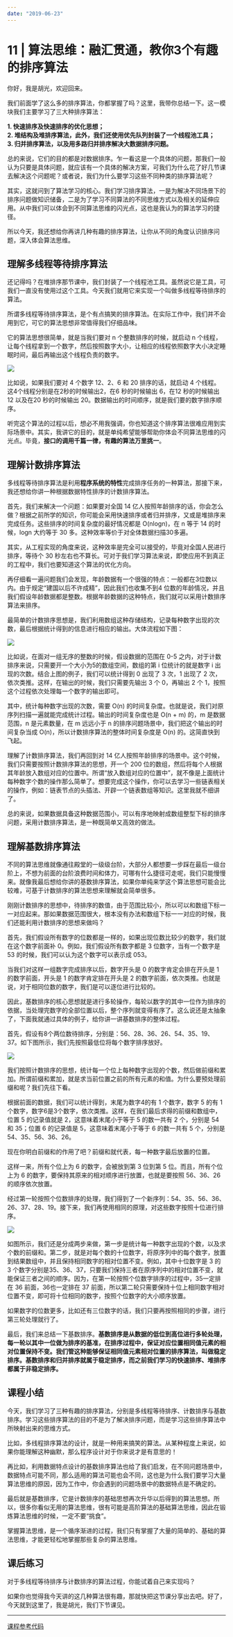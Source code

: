 ```yaml
---
date: "2019-06-23"
---  
```

      
# 11 | 算法思维：融汇贯通，教你3个有趣的排序算法
你好，我是胡光，欢迎回来。

我们前面学了这么多的排序算法，你都掌握了吗？这里，我带你总结一下。这一模块我们主要学习了三大种排序算法：

**1\. 快速排序及快速排序的优化思想；  
2\. 堆结构及堆排序算法，此外，我们还使用优先队列封装了一个线程池工具；  
3\. 归并排序算法，以及用多路归并排序解决大数据排序问题。**

总的来说，它们的目的都是对数据排序。乍一看这是一个具体的问题，那我们一般认为只要是具体问题，就应该有一个具体的解决方案，可我们为什么花了好几节课去解决这个问题呢？或者说，我们为什么要学习这些不同种类的排序算法呢？

其实，这就问到了算法学习的核心。我们学习排序算法，一是为解决不同场景下的排序问题做知识储备，二是为了学习不同算法的不同思维方式以及相关的延伸应用。从中我们可以体会到不同算法思维的闪光点，这也是我认为的算法学习的捷径。

所以今天，我还想给你再讲几种有趣的排序算法，让你从不同的角度认识排序问题，深入体会算法思维。

## 理解多线程等待排序算法

还记得吗？在堆排序那节课中，我们封装了一个线程池工具。虽然说它是工具，可我们一直没有使用过这个工具。今天我们就用它来实现一个叫做多线程等待排序的算法。

所谓多线程等待排序算法，是个有点搞笑的排序算法。在实际工作中，我们并不会用到它，可它的算法思想非常值得我们仔细品味。

它的算法思想很简单，就是当我们要对 n 个整数排序的时候，就启动 n 个线程，让每个线程拿到一个数字，然后按照数字大小，让相应的线程依照数字大小决定睡眠时间，最后再输出这个线程负责的数字。

![](/images/常用算法25讲/02.排序篇/resourceimage282528bc91b3408b222981a0d09d95047b25.jpg)

比如说，如果我们要对 4 个数字 12、2、6 和 20 排序的话，就启动 4 个线程。这4个线程分别是在2秒的时候输出2，在6 秒的时候输出 6，在12 秒的时候输出 12 以及在20 秒的时候输出 20。数据输出的时间顺序，就是我们要的数字排序顺序。

听完这个算法的过程以后，想必不用我强调，你也知道这个排序算法很难应用到实际场景中。其实，我讲它的目的，就是单纯希望能够帮助你体会不同算法思维的闪光点。毕竟，**接口的调用千篇一律，有趣的算法万里挑一**。

## 理解计数排序算法

多线程等待排序算法是利用**程序系统的特性**完成排序任务的一种算法，那接下来，我还想给你讲一种根据数据特性排序的计数排序算法。

首先，我们来解决一个问题：如果要对全国 14 亿人按照年龄排序的话，你会怎么做？根据之前所学的知识，你可能会采用快速排序或者归并排序，又或是堆排序来完成任务。这些排序的时间复杂度的最好情况都是 O\(nlogn\)，在 n 等于 14 的时候，logn 大约等于 30 多。这种效率等价于对全体数据扫描30多遍。

其实，从工程实现的角度来说，这种效率是完全可以接受的，毕竟对全国人民进行排序，等待个 30 秒左右也不算长。可对于我们学习算法来说，即使应用不到真正的工程中，我们也要知道这个算法的优化方向。

再仔细看一遍问题我们会发现，年龄数据有一个很强的特点：一般都在3位数以内。由于规定“建国以后不许成精”，因此我们也收集不到4 位数的年龄情况，并且我们假设年龄数据都是整数。根据年龄数据的这种特点，我们就可以采用计数排序算法来排序。

最简单的计数排序思想是，我们利用数组这种存储结构，记录每种数字出现的次数，最后根据统计得到的信息进行相应的输出。大体流程如下图：

![](/images/常用算法25讲/02.排序篇/resourceimage54aa549aef6c18ff8992d6cc6dac3d675eaa.jpg)

比如说，在面对一组无序的整数的时候，假设数据的范围在 0-5 之内，对于计数排序来说，只需要开一个大小为5的数组空间，数组的第 i 位统计的就是数字 i 出现的次数。结合上图的例子，我们可以统计得到 0 出现了 3 次，1 出现了 2 次，依次类推。这样，在输出的时候，我们只需要先输出 3 个 0，再输出 2 个 1，按照这个过程依次处理每一个数字的输出即可。

其中，统计每种数字出现的次数，需要 O\(n\) 的时间复杂度。也就是说，我们对原序列扫描一遍就能完成统计过程。输出的时间复杂度也是 O\(n + m\) 的，m 是数据范围，n 是元素数量，在 m 远远小于 n 的排序问题场景中，我们把这个输出的时间复杂当成 O\(n\)，所以计数排序算法的整体时间复杂度是 O\(n\) 的。这简直快到飞起。

理解了计数排序算法，我们再回到对 14 亿人按照年龄排序的场景中。这个时候，我们只需要按照计数排序算法的思想，开一个 200 位的数组，然后将每个人根据其年龄放入数组对应的位置中。所谓“放入数组对应的位置中”，就不像是上面统计每种数字个数的操作那么简单了。想要完成这个操作，你可以去学习一些链表相关的操作，例如：链表节点的头插法、开辟一个链表数组等知识。这里我就不细讲了。

总的来说，如果数据具备这种数据范围小，可以有序地映射成数组整型下标的排序问题，采用计数排序算法，是一种既简单又高效的做法。

## 理解基数排序算法

不同的算法思维就像通往殿堂的一级级台阶，大部分人都想要一步踩在最后一级台阶上，不想为前面的台阶浪费时间和体力，可哪有什么捷径可走呢，我们只能慢慢来。就像我最后想给你讲的基数排序算法，如果你单纯来学这个算法思想可能会比较难，可基于计数排序的算法思想来理解就会简单很多。

刚刚计数排序的思想中，待排序的数值，由于范围比较小，所以可以和数组下标一一对应起来。那如果数据范围很大，根本没有办法和数组下标一一对应的时候，我们还能利用计数排序的思想来做吗？

首先，我们假设所有数字的位数都是一样的，如果出现位数比较少的数字，我们就在这个数字前面补 0。例如，我们假设所有数字都是 3 位数字，当有一个数字是 53 的时候，我们可以认为这个数字可以表示成 053。

当我们对这样一组数字完成排序以后，数字开头是 0 的数字肯定会排在开头是 1 的数字前面，开头是 1 的数字肯定排在开头是 2 的数字前面，依次类推。也就是说，对于相同位数的数字，我们是可以逐位进行比较的。

因此，基数排序的核心思想就是进行多轮操作，每轮以数字的其中一位作为排序的依据，当处理完数字的全部位置以后，整个序列就变得有序了。这么说还是太抽象了，下面我就通过具体的例子，给你讲一讲基数排序的整体过程。

首先，假设有8个两位数待排序，分别是：56、28、36、26、54、35、19、37。如下图所示，我们先按照最低位将每个数字排序放好。

![](/images/常用算法25讲/02.排序篇/resourceimage8cc38c32c13cb081e9f9885ec22ae56d36c3.jpg)

我们按照计数排序的思想，统计每一个位上每种数字出现的个数，然后做前缀和累加。所谓前缀和累加，就是求当前位置之前的所有元素的和值。为什么要预处理前缀和呢？我们先往下看。

根据前面的数据，我们可以统计得到，末尾为数字4的有 1 个数字，数字 5 的有 1 个数字，数字6是3个数字，依次类推。这样，在我们最后求得的前缀和数组中，位置 5 的记录值就是 2，这意味着末尾小于等于 5 的数一共有 2 个，分别是 54 和 35；位置 6 的记录值是 5，这意味着末尾小于等于 6 的数一共有 5 个，分别是 54、35、56、36、26。

现在你明白前缀和的作用了吧？前缀和就代表，每一种数字最后放置的位置。

这样一来，所有个位上为 6 的数字，会被放到第 3 位到第 5 位。而且，所有个位上为 6 的数字，要保持其原来的相对顺序进行放置，也就是要按照 56、36、26 的顺序依次放置。

经过第一轮按照个位数排序的处理，我们得到了一个新序列：54、35、56、36、26、37、28、19。接下来，我们再使用相同的原理，对这些数字按照十位进行排序。

![](/images/常用算法25讲/02.排序篇/resourceimage4da14db11183b8046d3cb74f636926e024a1.jpg)

如图所示，我们还是分成两步来做，第一步是统计每一种数字出现的个数，以及求个数的前缀和。第二步，就是对每个数的十位数字，将原序列中的每个数字，放置到结果数组中，并且保持相同数字的相对位置不变。例如，其中十位数字是 3 的 3 个数字分别是35、36、37，只要我们保持三者在原序列中的相对位置不变，就能保证三者之间的顺序。因为，在第一轮按照个位数字排序的过程中，35一定排在 36 前面，36也一定排在 37 前面，所以第二轮只需要保持十位上相同数字相对位置不变，即可将十位相同的数字，按照个位数字的大小顺序放置。

如果数字的位数更多，比如还有三位数字的话，我们只要再按照相同的步骤，进行第三轮处理就行了。

最后，我们来总结一下基数排序。**基数排序是从数据的低位到高位进行多轮处理，每一轮以其中一位做为排序的基准，在排序过程中，保证对应位置相同值元素的相对位置保持不变。我们管这种能够保证相同值元素相对位置的排序算法，叫做稳定排序。基数排序和归并排序就属于稳定排序，而之前我们学习的快速排序、堆排序都属于非稳定排序。**

## 课程小结

今天，我们学习了三种有趣的排序算法，分别是多线程等待排序、计数排序与基数排序。学习这些排序算法的目的不是为了解决排序问题，而是学习这些排序算法中所映射出来的思维方式。

比如，多线程排序算法的设计，就是一种用来搞笑的算法。从某种程度上来说，如果你能理解这种幽默，那么程序设计对于你来说才是有意思的！

再比如，利用数据特点设计的基数排序算法也给了我们启发，在不同问题场景中，数据特点可能不同，那么适用的算法可能也会不同，这也是为什么我们要学习大量算法思维的原因，因为工作中，你会遇到的问题场景中的数据特点是不确定的。

最后就是基数排序，它是计数排序的基础思想再次升华以后得到的算法思想。所以，很多你看似无用的算法思维，很有可能是高阶算法的基础算法思维，因此在锻炼算法思维的时候，一定不要“挑食”。

掌握算法思维，是一个循序渐进的过程，我们只有掌握了大量的简单的、基础的算法思维，才能更轻松地掌握那些复杂的算法思维。

## 课后练习

对于多线程等待排序与计数排序的算法过程，你能试着自己来实现吗？

如果你也觉得我今天讲的这几种算法很有趣，那就快把这节课分享出去吧。好了，今天就到这里了，我是胡光，我们下节课见。

* * *

[课程参考代码](https://github.com/alicia-ying/jikeshijian.git)